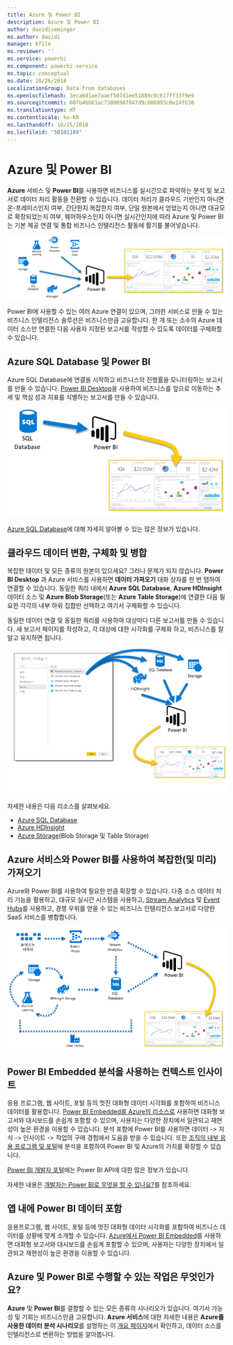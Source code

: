 ```yaml
---
title: Azure 및 Power BI
description: Azure 및 Power BI
author: davidiseminger
ms.author: davidi
manager: kfile
ms.reviewer: ''
ms.service: powerbi
ms.component: powerbi-service
ms.topic: conceptual
ms.date: 10/26/2018
LocalizationGroup: Data from databases
ms.openlocfilehash: 3eca6d1ae7aaef507d1ee51889c0c617ff33f9e9
ms.sourcegitcommit: 60fb46b61ac73806987847d9c606993c0e14fb30
ms.translationtype: HT
ms.contentlocale: ko-KR
ms.lasthandoff: 10/25/2018
ms.locfileid: "50101189"
---
```

# <a name="azure-and-power-bi"></a>Azure 및 Power BI

**Azure** 서비스 및 **Power BI**를 사용하면 비즈니스를 실시간으로 파악하는 분석 및 보고서로 데이터 처리 활동을 전환할 수 있습니다. 데이터 처리가 클라우드 기반인지 아니면 온-프레미스인지 여부, 간단한지 복잡한지 여부, 단일 원본에서 얻었는지 아니면 대규모로 확장되었는지 여부, 웨어하우스인지 아니면 실시간인지에 따라 Azure 및 Power BI는 기본 제공 연결 및 통합 비즈니스 인텔리전스 활동에 활기를 불어넣습니다.

![Azure](media/service-azure-and-power-bi/azure_1.png)

Power BI에 사용할 수 있는 여러 Azure 연결이 있으며, 그러한 서비스로 만들 수 있는 비즈니스 인텔리전스 솔루션은 비즈니스만큼 고유합니다. 한 개 또는 소수의 Azure 데이터 소스만 연결한 다음 사용자 지정된 보고서를 작성할 수 있도록 데이터를 구체화할 수 있습니다.

## <a name="azure-sql-database-and-power-bi"></a>Azure SQL Database 및 Power BI

Azure SQL Database에 연결을 시작하고 비즈니스의 진행률을 모니터링하는 보고서를 만들 수 있습니다. [Power BI Desktop](desktop-getting-started.md)을 사용하여 비즈니스를 앞으로 이동하는 추세 및 핵심 성과 지표를 식별하는 보고서를 만들 수 있습니다.

![SQL-PBI](media/service-azure-and-power-bi/azure_2_sqltopbi.png)

[Azure SQL Database](http://azure.microsoft.com/services/sql-database/)에 대해 자세히 알아볼 수 있는 많은 정보가 있습니다.

## <a name="transform-shape-and-merge-your-cloud-data"></a>클라우드 데이터 변환, 구체화 및 병합

복잡한 데이터 및 모든 종류의 원본이 있으세요? 그러나 문제가 되지 않습니다. **Power BI Desktop** 과 Azure 서비스를 사용하면 **데이터 가져오기** 대화 상자를 한 번 탭하여 연결할 수 있습니다. 동일한 쿼리 내에서 **Azure SQL Database**, **Azure HDInsight** 데이터 소스 및 **Azure Blob Storage**(또는 **Azure Table Storage**)에 연결한 다음 필요한 각각의 내부 하위 집합만 선택하고 여기서 구체화할 수 있습니다.

동일한 데이터 연결 및 동일한 쿼리를 사용하여 대상마다 다른 보고서를 만들 수 있습니다. 새 보고서 페이지를 작성하고, 각 대상에 대한 시각화를 구체화 하고, 비즈니스를 잘 알고 유지하면 됩니다.

![다중-PBI](media/service-azure-and-power-bi/azure_3_multipletopbi.png)

자세한 내용은 다음 리소스를 살펴보세요.

* [Azure SQL Database](http://azure.microsoft.com/services/sql-database/)
* [Azure HDInsight](http://azure.microsoft.com/services/hdinsight/)
* [Azure Storage](http://azure.microsoft.com/services/storage/)(Blob Storage 및 Table Storage)

## <a name="get-complex-and-ahead-using-azure-services-and-power-bi"></a>Azure 서비스와 Power BI를 사용하여 복잡한(및 미리) 가져오기

Azure와 Power BI를 사용하여 필요한 만큼 확장할 수 있습니다. 다중 소스 데이터 처리 기능을 활용하고, 대규모 실시간 시스템을 사용하고, [Stream Analytics](http://azure.microsoft.com/services/stream-analytics/) 및 [Event Hubs](http://azure.microsoft.com/services/event-hubs/)를 사용하고, 경쟁 우위를 얻을 수 있는 비즈니스 인텔리전스 보고서로 다양한 SaaS 서비스를 병합합니다.

![Azure 복합](media/service-azure-and-power-bi/azure_4_complex.png)

## <a name="context-insights-with-power-bi-embedded-analytics"></a>Power BI Embedded 분석을 사용하는 컨텍스트 인사이트

응용 프로그램, 웹 사이트, 포털 등의 멋진 대화형 데이터 시각화를 포함하여 비즈니스 데이터를 활용합니다. [Power BI Embedded를 Azure의 리소스로](https://azure.microsoft.com/services/power-bi-embedded/) 사용하면 대화형 보고서와 대시보드를 손쉽게 포함할 수 있으며, 사용자는 다양한 장치에서 일관되고 재현성이 높은 환경을 이용할 수 있습니다.  분석 포함에 Power BI를 사용하면 데이터 -> 지식 -> 인사이트 -> 작업의 구매 경험에서 도움을 받을 수 있습니다.  또한 [조직의 내부 응용 프로그램 및 포털](https://powerbi.microsoft.com/en-us/developers/embedded-analytics/organization/)에 분석을 포함하여 Power BI 및 Azure의 가치를 확장할 수 있습니다.

[Power BI 개발자 포털](http://dev.powerbi.com)에는 Power BI API에 대한 많은 정보가 있습니다.

자세한 내용은 [개발자는 Power BI로 무엇을 할 수 있나요?](developer/what-can-you-do.md)를 참조하세요.

## <a name="embed-your-power-bi-data-within-your-app"></a>앱 내에 Power BI 데이터 포함

응용프로그램, 웹 사이트, 포털 등에 멋진 대화형 데이터 시각화를 포함하여 비즈니스 데이터를 상황에 맞게 소개할 수 있습니다. [Azure에서 Power BI Embedded](https://azure.microsoft.com/services/power-bi-embedded/)를 사용하면 대화형 보고서와 대시보드를 손쉽게 포함할 수 있으며, 사용자는 다양한 장치에서 일관되고 재현성이 높은 환경을 이용할 수 있습니다.

## <a name="what-could-you-do-with-azure-and-power-bi"></a>Azure 및 Power BI로 수행할 수 있는 작업은 무엇인가요?

**Azure** 및 **Power BI**를 결합할 수 있는 모든 종류의 시나리오가 있습니다. 여기서 가능성 및 기회는 비즈니스만큼 고유합니다. **Azure 서비스**에 대한 자세한 내용은 **Azure를 사용한 데이터 분석 시나리오**를 설명하는 이 [개요 페이지](https://docs.microsoft.com/azure/machine-learning/team-data-science-process/plan-your-environment)에서 확인하고, 데이터 소스를 인텔리전스로 변환하는 방법을 알아봅니다.